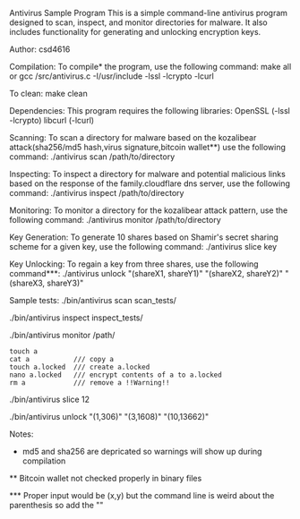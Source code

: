 Antivirus Sample Program
This is a simple command-line antivirus program designed to scan, inspect, and monitor directories for malware. It also includes functionality for generating and unlocking encryption keys.


Author: 
    csd4616


Compilation:
To compile* the program, use the following command:
    make all 
or
    gcc /src/antivirus.c -I/usr/include -lssl -lcrypto -lcurl

To clean:
    make clean



Dependencies:
This program requires the following libraries:
OpenSSL (-lssl -lcrypto)
libcurl (-lcurl)





Scanning:
To scan a directory for malware based on the kozalibear attack(sha256/md5 hash,virus signature,bitcoin wallet**) use the following command:
./antivirus scan /path/to/directory

Inspecting:
To inspect a directory for malware and potential malicious links based on the response of the family.cloudflare dns server, use the following command:
./antivirus inspect /path/to/directory

Monitoring:
To monitor a directory for the kozalibear attack pattern, use the following command:
./antivirus monitor /path/to/directory

Key Generation:
To generate 10 shares based on Shamir's secret sharing scheme for a given key, use the following command:
./antivirus slice key

Key Unlocking:
To regain a key from three shares, use the following command***:
./antivirus unlock "(shareX1, shareY1)" "(shareX2, shareY2)" "(shareX3, shareY3)"






Sample tests:
./bin/antivirus scan scan_tests/

./bin/antivirus inspect inspect_tests/

./bin/antivirus monitor /path/

    touch a
    cat a           /// copy a
    touch a.locked  /// create a.locked
    nano a.locked   /// encrypt contents of a to a.locked
    rm a            /// remove a !!Warning!!

    
./bin/antivirus slice 12

./bin/antivirus unlock "(1,306)" "(3,1608)" "(10,13662)"




Notes:
* md5 and sha256 are depricated so warnings will show up during compilation
   
** Bitcoin wallet not checked properly in binary files
   
*** Proper input would be (x,y) but the command line is weird about the parenthesis so add the ""
